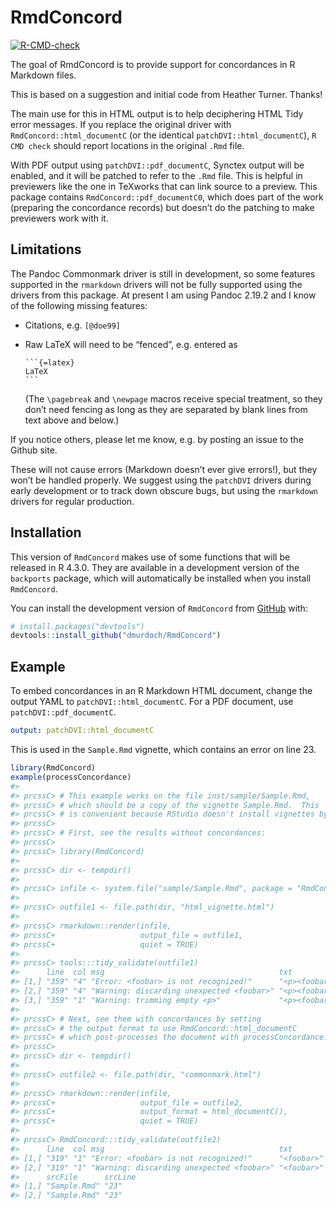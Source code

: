 
<!-- README.md is generated from README.Rmd. Please edit that file -->

# RmdConcord

<!-- badges: start -->

[![R-CMD-check](https://github.com/dmurdoch/RmdConcord/actions/workflows/R-CMD-check.yaml/badge.svg)](https://github.com/dmurdoch/RmdConcord/actions/workflows/R-CMD-check.yaml)
<!-- badges: end -->

The goal of RmdConcord is to provide support for concordances in R
Markdown files.

This is based on a suggestion and initial code from Heather Turner.
Thanks!

The main use for this in HTML output is to help deciphering HTML Tidy
error messages. If you replace the original driver with
`RmdConcord::html_documentC` (or the identical
`patchDVI::html_documentC`), `R CMD check` should report locations in
the original `.Rmd` file.

With PDF output using `patchDVI::pdf_documentC`, Synctex output will be
enabled, and it will be patched to refer to the `.Rmd` file. This is
helpful in previewers like the one in TeXworks that can link source to a
preview. This package contains `RmdConcord::pdf_documentC0`, which does
part of the work (preparing the concordance records) but doesn’t do the
patching to make previewers work with it.

## Limitations

The Pandoc Commonmark driver is still in development, so some features
supported in the `rmarkdown` drivers will not be fully supported using
the drivers from this package. At present I am using Pandoc 2.19.2 and I
know of the following missing features:

- Citations, e.g. `[@doe99]`

- Raw LaTeX will need to be “fenced”, e.g. entered as

      ```{=latex}
      LaTeX
      ```

  (The `\pagebreak` and `\newpage` macros receive special treatment, so
  they don’t need fencing as long as they are separated by blank lines
  from text above and below.)

If you notice others, please let me know, e.g. by posting an issue to
the Github site.

These will not cause errors (Markdown doesn’t ever give errors!), but
they won’t be handled properly. We suggest using the `patchDVI` drivers
during early development or to track down obscure bugs, but using the
`rmarkdown` drivers for regular production.

## Installation

This version of `RmdConcord` makes use of some functions that will be
released in R 4.3.0. They are available in a development version of the
`backports` package, which will automatically be installed when you
install `RmdConcord`.

You can install the development version of `RmdConcord` from
[GitHub](https://github.com/) with:

``` r
# install.packages("devtools")
devtools::install_github("dmurdoch/RmdConcord")
```

## Example

To embed concordances in an R Markdown HTML document, change the output
YAML to `patchDVI::html_documentC`. For a PDF document, use
`patchDVI::pdf_documentC`.

``` yaml
output: patchDVI::html_documentC
```

This is used in the `Sample.Rmd` vignette, which contains an error on
line 23.

``` r
library(RmdConcord)
example(processConcordance)
#> 
#> prcssC> # This example works on the file inst/sample/Sample.Rmd,
#> prcssC> # which should be a copy of the vignette Sample.Rmd.  This
#> prcssC> # is convenient because RStudio doesn't install vignettes by default.
#> prcssC> 
#> prcssC> # First, see the results without concordances:
#> prcssC> 
#> prcssC> library(RmdConcord)
#> 
#> prcssC> dir <- tempdir()
#> 
#> prcssC> infile <- system.file("sample/Sample.Rmd", package = "RmdConcord")
#> 
#> prcssC> outfile1 <- file.path(dir, "html_vignette.html")
#> 
#> prcssC> rmarkdown::render(infile,
#> prcssC+                   output_file = outfile1,
#> prcssC+                   quiet = TRUE)
#> 
#> prcssC> tools:::tidy_validate(outfile1)
#>      line  col msg                                       txt              
#> [1,] "359" "4" "Error: <foobar> is not recognized!"      "<p><foobar></p>"
#> [2,] "359" "4" "Warning: discarding unexpected <foobar>" "<p><foobar></p>"
#> [3,] "359" "1" "Warning: trimming empty <p>"             "<p><foobar></p>"
#> 
#> prcssC> # Next, see them with concordances by setting
#> prcssC> # the output format to use RmdConcord::html_documentC
#> prcssC> # which post-processes the document with processConcordance.
#> prcssC> 
#> prcssC> dir <- tempdir()
#> 
#> prcssC> outfile2 <- file.path(dir, "commonmark.html")
#> 
#> prcssC> rmarkdown::render(infile,
#> prcssC+                   output_file = outfile2,
#> prcssC+                   output_format = html_documentC(),
#> prcssC+                   quiet = TRUE)
#> 
#> prcssC> RmdConcord:::tidy_validate(outfile2)
#>      line  col msg                                       txt       
#> [1,] "319" "1" "Error: <foobar> is not recognized!"      "<foobar>"
#> [2,] "319" "1" "Warning: discarding unexpected <foobar>" "<foobar>"
#>      srcFile      srcLine
#> [1,] "Sample.Rmd" "23"   
#> [2,] "Sample.Rmd" "23"
```
